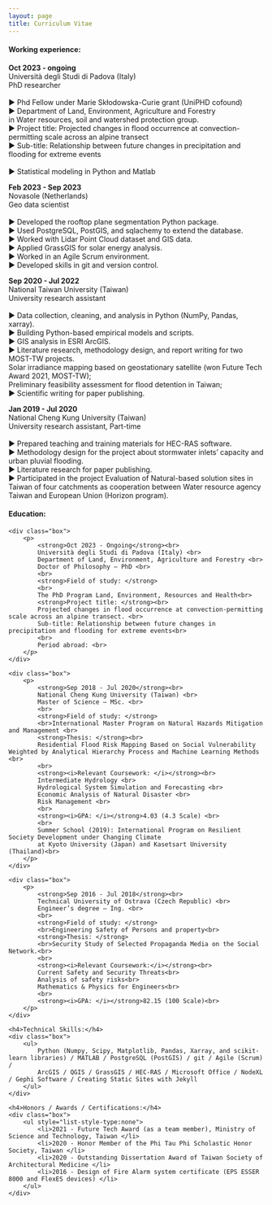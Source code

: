 ```yaml
---
layout: page
title: Curriculum Vitae
---
```

<div class="content">
<h4>Working experience:</h4>
	<div class="box">
		<p> 
			<strong>Oct 2023 - ongoing </strong><br>
			Università degli Studi di Padova (Italy) <br>
			PhD researcher <br>
			<br>
			► Phd Fellow under Marie Skłodowska-Curie grant (UniPHD cofound)<br>
			► Department of Land, Environment, Agriculture and Forestry <br>
			in Water resources, soil and watershed protection group.<br>
			► Project title: Projected changes in flood occurrence at convection-permitting scale across an alpine transect<br>
			► Sub-title: Relationship between future changes in precipitation and flooding for extreme events<br>
			<br>
			► Statistical modeling in Python and Matlab <br>
		</p>
	</div>	
	<div class="box">
		<p> 
			<strong>Feb 2023 - Sep 2023</strong><br>
			Novasole (Netherlands) <br>
			Geo data scientist  <br>
			<br>
			► Developed the rooftop plane segmentation Python package. <br>
			► Used PostgreSQL, PostGIS, and sqlachemy to extend the database. <br>
			► Worked with Lidar Point Cloud dataset and GIS data. <br>
			► Applied GrassGIS for solar energy analysis. <br>
			► Worked in an Agile Scrum environment. <br>
			► Developed skills in git and version control. <br>
		</p>
	</div>	
	<div class="box">
		<p> 
			<strong>Sep 2020 - Jul 2022</strong><br>
			National Taiwan University (Taiwan) <br>
			University research assistant <br>
			<br>
			► Data collection, cleaning, and analysis in Python (NumPy, Pandas, xarray). <br>
			► Building Python-based empirical models and scripts. <br>
			► GIS analysis in ESRI ArcGIS. <br>
			► Literature research, methodology design, and report writing for two MOST-TW projects. <br>
			Solar irradiance mapping based on geostationary satellite (won Future Tech Award 2021, MOST-TW); <br>
			Preliminary feasibility assessment for flood detention in Taiwan; <br>
			► Scientific writing for paper publishing. <br>	
		</p>
	</div>	
	<div class="box">
		<p> 
			<strong>Jan 2019 - Jul 2020</strong><br>	
			National Cheng Kung University (Taiwan) <br>
			University research assistant, Part-time <br>
			<br>
			► Prepared teaching and training materials for HEC-RAS software. <br>
			► Methodology design for the project about stormwater inlets’ capacity and urban pluvial flooding. <br>
			► Literature research for paper publishing. <br>
			► Participated in the project Evaluation of Natural-based solution sites in Taiwan of four catchments as cooperation 
			between Water resource agency Taiwan and European Union (Horizon program). <br>
		</p>
	</div>
	
	
<h4>Education:</h4>

	<div class="box">
		<p> 
			<strong>Oct 2023 - Ongoing</strong><br>
			Università degli Studi di Padova (Italy) <br>
			Department of Land, Environment, Agriculture and Forestry <br>
			Doctor of Philosophy – PhD <br>
			<br>
			<strong>Field of study: </strong>
			<br>
			The PhD Program Land, Environment, Resources and Health<br>
			<strong>Project title: </strong><br>
			Projected changes in flood occurrence at convection-permitting scale across an alpine transect. <br>
			Sub-title: Relationship between future changes in precipitation and flooding for extreme events<br>
			<br>
			Period abroad: <br>
		</p>
	</div>

	<div class="box">
		<p> 
			<strong>Sep 2018 - Jul 2020</strong><br>
			National Cheng Kung University (Taiwan) <br>
			Master of Science – MSc. <br>
			<br>
			<strong>Field of study: </strong>
			<br>International Master Program on Natural Hazards Mitigation and Management <br>
			<strong>Thesis: </strong><br>
			Residential Flood Risk Mapping Based on Social Vulnerability Weighted by Analytical Hierarchy Process and Machine Learning Methods <br>
			<br>
			<strong><i>Relevant Coursework: </i></strong><br>
			Intermediate Hydrology <br>
			Hydrological System Simulation and Forecasting <br>
			Economic Analysis of Natural Disaster <br>
			Risk Management <br>
			<br>
			<strong><i>GPA: </i></strong>4.03 (4.3 Scale) <br>
			<br>
			Summer School (2019): International Program on Resilient Society Development under Changing Climate 
			at Kyoto University (Japan) and Kasetsart University (Thailand)<br>
		</p>
	</div>
		
	<div class="box">
		<p> 
			<strong>Sep 2016 - Jul 2018</strong><br>
			Technical University of Ostrava (Czech Republic) <br>
			Engineer’s degree – Ing. <br>
			<br>
			<strong>Field of study: </strong>
			<br>Engineering Safety of Persons and property<br>
			<strong>Thesis: </strong>
			<br>Security Study of Selected Propaganda Media on the Social Network.<br>
			<br>
			<strong><i>Relevant Coursework:</i></strong><br>
			Current Safety and Security Threats<br>
			Analysis of safety risks<br>
			Mathematics & Physics for Engineers<br>
			<br>
			<strong><i>GPA: </i></strong>82.15 (100 Scale)<br>
		</p>
	</div>
	
	<h4>Technical Skills:</h4>
	<div class="box">
		<ul>
			Python (Numpy, Scipy, Matplotlib, Pandas, Xarray, and scikit-learn libraries) / MATLAB / PostgreSQL (PostGIS) / git / Agile (Scrum) / 
			ArcGIS / QGIS / GrassGIS / HEC-RAS / Microsoft Office / NodeXL / Gephi Software / Creating Static Sites with Jekyll
		</ul>
	</div>
	
	<h4>Honors / Awards / Certifications:</h4>
	<div class="box">
		<ul style="list-style-type:none">
			<li>2021 - Future Tech Award (as a team member), Ministry of Science and Technology, Taiwan </li>
			<li>2020 - Honor Member of the Phi Tau Phi Scholastic Honor Society, Taiwan </li>
			<li>2020 - Outstanding Dissertation Award of Taiwan Society of Architectural Medicine </li>
			<li>2016 - Design of Fire Alarm system certificate (EPS ESSER 8000 and FlexES devices) </li>
		</ul>
	</div>
</div>